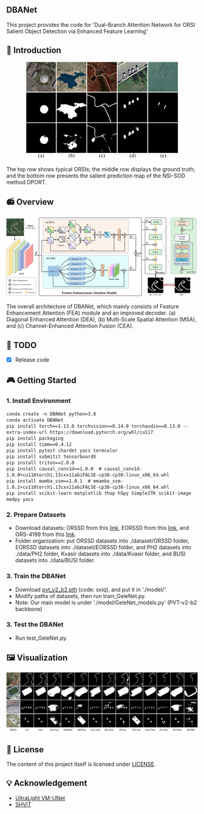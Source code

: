 ## DBANet
This project provides the code for 'Dual-Branch Attention Network for ORSI Salient Object Detection via Enhanced Feature Learning'

## 🚀 Introduction

<div align="center">
    <img width="400" alt="image" src="images/Challenges.png?raw=true">
</div>


The top row shows typical ORSIs; the middle row displays the ground truth; and the bottom row presents the salient prediction map of the NSI-SOD method DPORT.


## 📻 Overview

<div align="center">
<img width="800" alt="image" src="images/DBANet.png?raw=true">
</div>


The overall architecture of DBANet, which mainly consists of Feature Enhancement Attention (FEA) module and an improved decoder. (a) Diagonal Enhanced Attention (DEA), (b) Multi-Scale Spatial Attention (MSA), and (c) Channel-Enhanced Attention Fusion (CEA).

## 📆 TODO

- [x] Release code

## 🎮 Getting Started

### 1. Install Environment

```
conda create -n DBANet python=3.8
conda activate DBANet
pip install torch==1.13.0 torchvision==0.14.0 torchaudio==0.13.0 --extra-index-url https://download.pytorch.org/whl/cu117
pip install packaging
pip install timm==0.4.12
pip install pytest chardet yacs termcolor
pip install submitit tensorboardX
pip install triton==2.0.0
pip install causal_conv1d==1.0.0  # causal_conv1d-1.0.0+cu118torch1.13cxx11abiFALSE-cp38-cp38-linux_x86_64.whl
pip install mamba_ssm==1.0.1  # mmamba_ssm-1.0.1+cu118torch1.13cxx11abiFALSE-cp38-cp38-linux_x86_64.whl
pip install scikit-learn matplotlib thop h5py SimpleITK scikit-image medpy yacs
```

### 2. Prepare Datasets

- Download datasets: ORSSD from this [link](https://challenge.isic-archive.com/data/#2017), EORSSD from this [link](https://challenge.isic-archive.com/data/#2018), and ORS-4199 from this [link](https://www.dropbox.com/scl/fi/epzcoqeyr1v9qlv/PH2Dataset.rar?rlkey=6mt2jlvwfkditkyg12xdei6ux&e=1).
- Folder organization: put ORSSD datasets into ./dataset/ORSSD folder, EORSSD datasets into ./dataset/EORSSD folder, and PH2 datasets into ./data/PH2 folder, Kvasir datasets into ./data/Kvasir folder, and BUSI datasets into ./data/BUSI folder.

### 3. Train the DBANet

- Download [pvt_v2_b2.pth](https://pan.baidu.com/s/1U6Bsyhu0ynXckU6EnJM35w) (code: sxiq), and put it in './model/'. 
- Modify paths of datasets, then run train_GeleNet.py.
- Note: Our main model is under './model/GeleNet_models.py' (PVT-v2-b2 backbone)

### 3. Test the DBANet
- Run test_GeleNet.py.


## 🖼️ Visualization

<div align="center">
<img width="800" alt="image" src="images/Visualization.png?raw=true">
</div>



## 🎫 License

The content of this project itself is licensed under [LICENSE](LICENSE).

## 💡 Acknowledgement

- [UltraLight VM-UNet](https://github.com/eltociear/UltraLight-VM-UNet)
- [SHViT](https://github.com/ysj9909/SHViT)


